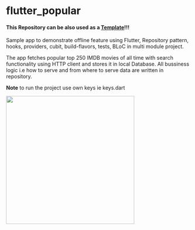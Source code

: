 # flutter_popular

#### This Repository can be also used as a [Template](https://help.github.com/en/github/creating-cloning-and-archiving-repositories/creating-a-repository-from-a-template)!!!

Sample app to demonstrate offline feature using Flutter, Repository pattern, hooks, providers, cubit, build-flavors, tests, BLoC in multi module project.

The app fetches popular top 250 IMDB movies of all time with search functionality using HTTP client and stores it in local Database. All bussiness logic i.e how to serve and from where to serve data are written in repository.

**Note** to run the project use own keys ie keys.dart

<img src="demo.gif?raw=true" width="350">

